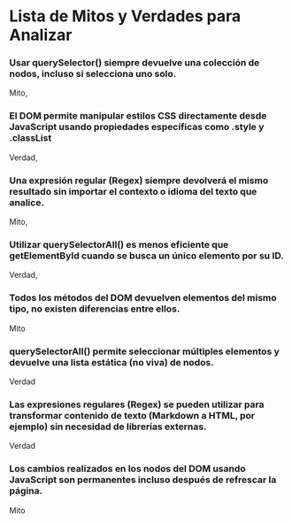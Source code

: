 #  Lista de Mitos y Verdades para Analizar

### Usar querySelector() siempre devuelve una colección de nodos, incluso si selecciona uno solo.
Mito, 

### El DOM permite manipular estilos CSS directamente desde JavaScript usando propiedades específicas como .style y .classList
Verdad,

### Una expresión regular (Regex) siempre devolverá el mismo resultado sin importar el contexto o idioma del texto que analice.

Mito, 
### Utilizar querySelectorAll() es menos eficiente que getElementById cuando se busca un único elemento por su ID.
Verdad, 

### Todos los métodos del DOM devuelven elementos del mismo tipo, no existen diferencias entre ellos.
Mito

###  querySelectorAll() permite seleccionar múltiples elementos y devuelve una lista estática (no viva) de nodos.
Verdad

### Las expresiones regulares (Regex) se pueden utilizar para transformar contenido de texto (Markdown a HTML, por ejemplo) sin necesidad de librerías externas.  

Verdad

### Los cambios realizados en los nodos del DOM usando JavaScript son permanentes incluso después de refrescar la página.

Mito